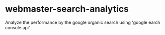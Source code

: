 # webmaster-search-analytics
Analyze the performance by the google organic search using 'google earch console api'
